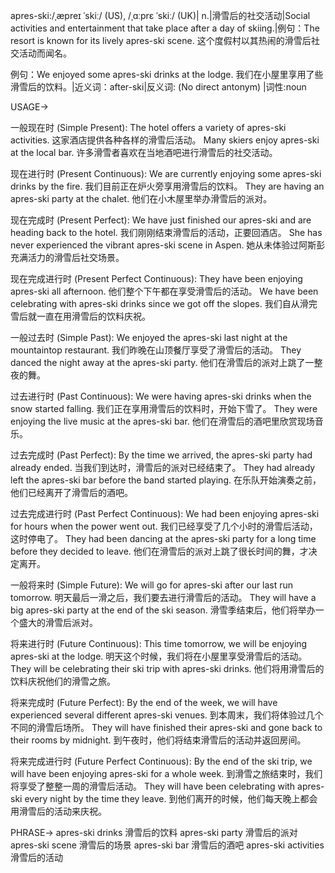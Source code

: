 apres-ski:/ˌæpreɪ ˈskiː/ (US), /ˌɑːprɛ ˈskiː/ (UK)| n.|滑雪后的社交活动|Social activities and entertainment that take place after a day of skiing.|例句：The resort is known for its lively apres-ski scene.  这个度假村以其热闹的滑雪后社交活动而闻名。

例句：We enjoyed some apres-ski drinks at the lodge. 我们在小屋里享用了些滑雪后的饮料。|近义词：after-ski|反义词: (No direct antonym) |词性:noun


USAGE->

一般现在时 (Simple Present):
The hotel offers a variety of apres-ski activities.  这家酒店提供各种各样的滑雪后活动。
Many skiers enjoy apres-ski at the local bar. 许多滑雪者喜欢在当地酒吧进行滑雪后的社交活动。

现在进行时 (Present Continuous):
We are currently enjoying some apres-ski drinks by the fire. 我们目前正在炉火旁享用滑雪后的饮料。
They are having an apres-ski party at the chalet. 他们在小木屋里举办滑雪后的派对。

现在完成时 (Present Perfect):
We have just finished our apres-ski and are heading back to the hotel. 我们刚刚结束滑雪后的活动，正要回酒店。
She has never experienced the vibrant apres-ski scene in Aspen. 她从未体验过阿斯彭充满活力的滑雪后社交场景。

现在完成进行时 (Present Perfect Continuous):
They have been enjoying apres-ski all afternoon. 他们整个下午都在享受滑雪后的活动。
We have been celebrating with apres-ski drinks since we got off the slopes. 我们自从滑完雪后就一直在用滑雪后的饮料庆祝。

一般过去时 (Simple Past):
We enjoyed the apres-ski last night at the mountaintop restaurant. 我们昨晚在山顶餐厅享受了滑雪后的活动。
They danced the night away at the apres-ski party. 他们在滑雪后的派对上跳了一整夜的舞。

过去进行时 (Past Continuous):
We were having apres-ski drinks when the snow started falling. 我们正在享用滑雪后的饮料时，开始下雪了。
They were enjoying the live music at the apres-ski bar. 他们在滑雪后的酒吧里欣赏现场音乐。

过去完成时 (Past Perfect):
By the time we arrived, the apres-ski party had already ended.  当我们到达时，滑雪后的派对已经结束了。
They had already left the apres-ski bar before the band started playing.  在乐队开始演奏之前，他们已经离开了滑雪后的酒吧。

过去完成进行时 (Past Perfect Continuous):
We had been enjoying apres-ski for hours when the power went out. 我们已经享受了几个小时的滑雪后活动，这时停电了。
They had been dancing at the apres-ski party for a long time before they decided to leave.  他们在滑雪后的派对上跳了很长时间的舞，才决定离开。


一般将来时 (Simple Future):
We will go for apres-ski after our last run tomorrow. 明天最后一滑之后，我们要去进行滑雪后的活动。
They will have a big apres-ski party at the end of the ski season.  滑雪季结束后，他们将举办一个盛大的滑雪后派对。

将来进行时 (Future Continuous):
This time tomorrow, we will be enjoying apres-ski at the lodge. 明天这个时候，我们将在小屋里享受滑雪后的活动。
They will be celebrating their ski trip with apres-ski drinks. 他们将用滑雪后的饮料庆祝他们的滑雪之旅。


将来完成时 (Future Perfect):
By the end of the week, we will have experienced several different apres-ski venues.  到本周末，我们将体验过几个不同的滑雪后场所。
They will have finished their apres-ski and gone back to their rooms by midnight. 到午夜时，他们将结束滑雪后的活动并返回房间。


将来完成进行时 (Future Perfect Continuous):
By the end of the ski trip, we will have been enjoying apres-ski for a whole week.  到滑雪之旅结束时，我们将享受了整整一周的滑雪后活动。
They will have been celebrating with apres-ski every night by the time they leave. 到他们离开的时候，他们每天晚上都会用滑雪后的活动来庆祝。


PHRASE->
apres-ski drinks  滑雪后的饮料
apres-ski party  滑雪后的派对
apres-ski scene  滑雪后的场景
apres-ski bar  滑雪后的酒吧
apres-ski activities  滑雪后的活动
